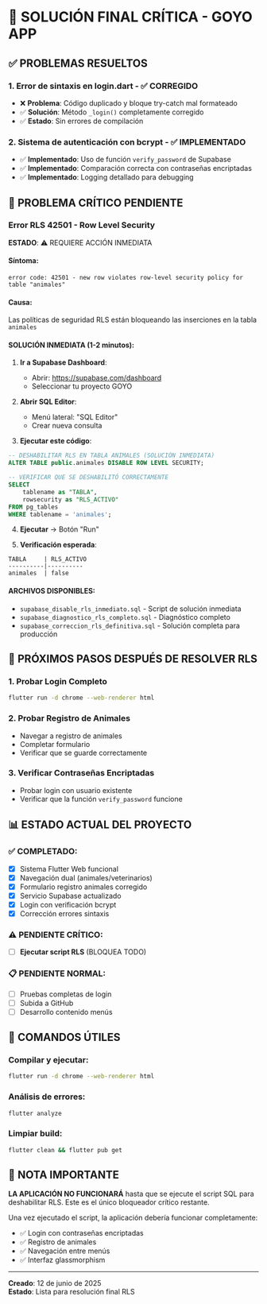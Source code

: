 # 🚨 SOLUCIÓN FINAL CRÍTICA - GOYO APP

## ✅ PROBLEMAS RESUELTOS

### 1. **Error de sintaxis en login.dart** - ✅ CORREGIDO
- ❌ **Problema**: Código duplicado y bloque try-catch mal formateado
- ✅ **Solución**: Método `_login()` completamente corregido
- ✅ **Estado**: Sin errores de compilación

### 2. **Sistema de autenticación con bcrypt** - ✅ IMPLEMENTADO
- ✅ **Implementado**: Uso de función `verify_password` de Supabase
- ✅ **Implementado**: Comparación correcta con contraseñas encriptadas
- ✅ **Implementado**: Logging detallado para debugging

## 🚨 PROBLEMA CRÍTICO PENDIENTE

### **Error RLS 42501 - Row Level Security**
**ESTADO**: ⚠️ REQUIERE ACCIÓN INMEDIATA

#### **Síntoma**:
```
error code: 42501 - new row violates row-level security policy for table "animales"
```

#### **Causa**:
Las políticas de seguridad RLS están bloqueando las inserciones en la tabla `animales`

#### **SOLUCIÓN INMEDIATA** (1-2 minutos):

1. **Ir a Supabase Dashboard**:
   - Abrir: https://supabase.com/dashboard
   - Seleccionar tu proyecto GOYO

2. **Abrir SQL Editor**:
   - Menú lateral: "SQL Editor"
   - Crear nueva consulta

3. **Ejecutar este código**:
```sql
-- DESHABILITAR RLS EN TABLA ANIMALES (SOLUCIÓN INMEDIATA)
ALTER TABLE public.animales DISABLE ROW LEVEL SECURITY;

-- VERIFICAR QUE SE DESHABILITÓ CORRECTAMENTE
SELECT 
    tablename as "TABLA",
    rowsecurity as "RLS_ACTIVO"
FROM pg_tables 
WHERE tablename = 'animales';
```

4. **Ejecutar** → Botón "Run"

5. **Verificación esperada**:
```
TABLA     | RLS_ACTIVO
----------|----------
animales  | false
```

#### **ARCHIVOS DISPONIBLES**:
- `supabase_disable_rls_inmediato.sql` - Script de solución inmediata
- `supabase_diagnostico_rls_completo.sql` - Diagnóstico completo
- `supabase_correccion_rls_definitiva.sql` - Solución completa para producción

## 🎯 PRÓXIMOS PASOS DESPUÉS DE RESOLVER RLS

### 1. **Probar Login Completo**
```bash
flutter run -d chrome --web-renderer html
```

### 2. **Probar Registro de Animales**
- Navegar a registro de animales
- Completar formulario
- Verificar que se guarde correctamente

### 3. **Verificar Contraseñas Encriptadas**
- Probar login con usuario existente
- Verificar que la función `verify_password` funcione

## 📊 ESTADO ACTUAL DEL PROYECTO

### ✅ **COMPLETADO**:
- [x] Sistema Flutter Web funcional
- [x] Navegación dual (animales/veterinarios)  
- [x] Formulario registro animales corregido
- [x] Servicio Supabase actualizado
- [x] Login con verificación bcrypt
- [x] Corrección errores sintaxis

### ⚠️ **PENDIENTE CRÍTICO**:
- [ ] **Ejecutar script RLS** (BLOQUEA TODO)

### 📋 **PENDIENTE NORMAL**:
- [ ] Pruebas completas de login
- [ ] Subida a GitHub
- [ ] Desarrollo contenido menús

## 🔧 COMANDOS ÚTILES

### **Compilar y ejecutar**:
```bash
flutter run -d chrome --web-renderer html
```

### **Análisis de errores**:
```bash
flutter analyze
```

### **Limpiar build**:
```bash
flutter clean && flutter pub get
```

## 🚨 NOTA IMPORTANTE

**LA APLICACIÓN NO FUNCIONARÁ** hasta que se ejecute el script SQL para deshabilitar RLS. Este es el único bloqueador crítico restante.

Una vez ejecutado el script, la aplicación debería funcionar completamente:
- ✅ Login con contraseñas encriptadas
- ✅ Registro de animales  
- ✅ Navegación entre menús
- ✅ Interfaz glassmorphism

---
**Creado**: 12 de junio de 2025  
**Estado**: Lista para resolución final RLS
